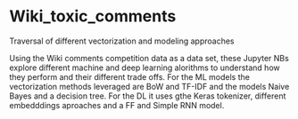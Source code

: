 # Wiki_toxic_comments
Traversal of different vectorization and modeling approaches

Using the Wiki comments competition data as a data set, these Jupyter NBs explore different
machine and deep learning alorithms to understand how they perform and their different trade
offs.
For the ML models the vectorization methods leveraged are BoW and TF-IDF and the models Naive 
Bayes and a decision tree.
For the DL it uses gthe Keras tokenizer, different embedddings aproaches and a FF and 
Simple RNN model.

